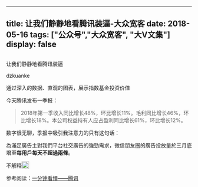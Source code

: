 
---
title:   让我们静静地看腾讯装逼-大众宽客
date: 2018-05-16
tags: ["公众号","大众宽客", "大V文集"]
display: false
---


## 



让我们静静地看腾讯装逼




dzkuanke




通过深入的数据、直观的图表，展示指数基金投资价值




今天腾讯发布一季报：

> 2018年第一季收入同比增长48%<h-char unicode="ff0c" class="biaodian cjk bd-end bd-cop bd-hangable bd-jiya"><h-inner>，</h-inner></h-char>环比增长11%<h-char unicode="3002" class="biaodian cjk bd-end bd-cop bd-hangable bd-jiya"><h-inner>。</h-inner></h-char>毛利同比增长46%<h-char unicode="ff0c" class="biaodian cjk bd-end bd-cop bd-hangable bd-jiya"><h-inner>，</h-inner></h-char>环比增长18%<h-char unicode="3002" class="biaodian cjk bd-end bd-cop bd-hangable bd-jiya"><h-inner>。</h-inner></h-char>本公司权益持有人应占盈利同比增长61%<h-char unicode="ff0c" class="biaodian cjk bd-end bd-cop bd-hangable bd-jiya"><h-inner>，</h-inner></h-char>环比增长12%。



数字很无聊，季报中吸引我注意力的只有这句话：



為滿足廣告主對我們平台社交廣告的強勁需求，微信朋友圈的廣告投放量於三月底增至**每用戶每天不超過兩條**。



不解释<img src="https://res.wx.qq.com/mpres/htmledition/images/icon/common/emotion_panel/emoji_wx/2_02.png" data-ratio="1" data-w="20" style="display:inline-block;width:20px;vertical-align:text-bottom;"/>



参考阅读：[一分钟看懂——腾讯](http://mp.weixin.qq.com/s?__biz=MzAwMTc1MDcwNw==&amp;mid=2648272056&amp;idx=1&amp;sn=671a9a58eaeb6d1ee4ee3c330131d55e&amp;chksm=82f92f64b58ea672ff115dd5d2a0a7a66d00d5197a6516592cf135452a8bdaf6590766c2fca1&amp;scene=21#wechat_redirect)








